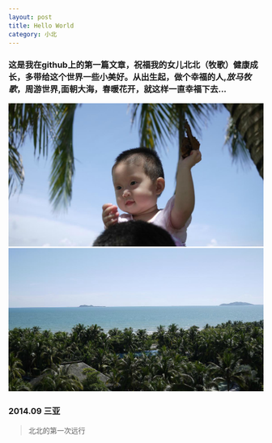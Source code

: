 ```yaml
---
layout: post
title: Hello World
category: 小北
---
```


###	这是我在github上的第一篇文章，祝福我的女儿北北（牧歌）健康成长，多带给这个世界一些小美好。从出生起，做个幸福的人,***放马牧歌***，周游世界,面朝大海，春暖花开，就这样一直幸福下去...
<img src="/images/xiaobei/i-touding.png" alt="快乐成成" />
<img src="/images/xiaobei/i-sanya.png" alt="快乐成成" />


### 2014.09 三亚
>北北的第一次远行
<p>



 




 



 




 